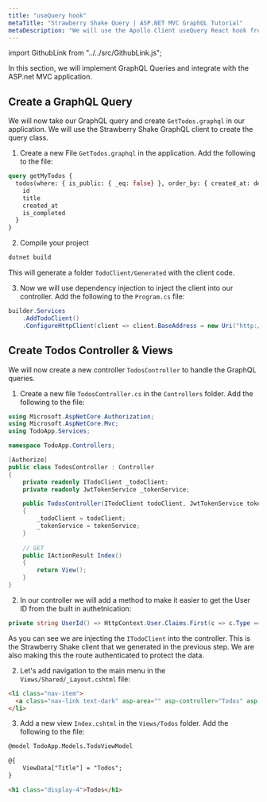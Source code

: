 ```yaml
---
title: "useQuery hook"
metaTitle: "Strawberry Shake Query | ASP.NET MVC GraphQL Tutorial"
metaDescription: "We will use the Apollo Client useQuery React hook from @apollo/client to make GraphQL queries"
---
```


import GithubLink from "../../src/GithubLink.js";

In this section, we will implement GraphQL Queries and integrate with the ASP.net MVC application.

## Create a GraphQL Query
We will now take our GraphQL query and create `GetTodos.graphql` in our application. We will use the Strawberry Shake GraphQL client to create the query class.

1. Create a new File `GetTodos.graphql` in the application. Add the following to the file:

```graphql
query getMyTodos {
  todos(where: { is_public: { _eq: false} }, order_by: { created_at: desc }) {
    id
    title
    created_at
    is_completed
  }
}
```

2. Compile your project
  
```bash
dotnet build
```

This will generate a folder `TodoClient/Generated` with the client code.

3. Now we will use dependency injection to inject the client into our controller. Add the following to the `Program.cs` file:

```csharp
builder.Services
    .AddTodoClient()
    .ConfigureHttpClient(client => client.BaseAddress = new Uri("http://localhost:8080/v1/graphql"));
```

## Create Todos Controller & Views
We will now create a new controller `TodosController` to handle the GraphQL queries. 

1. Create a new file `TodosController.cs` in the `Controllers` folder. Add the following to the file:

```csharp
using Microsoft.AspNetCore.Authorization;
using Microsoft.AspNetCore.Mvc;
using TodoApp.Services;

namespace TodoApp.Controllers;

[Authorize]
public class TodosController : Controller
{
    private readonly ITodoClient _todoClient;
    private readonly JwtTokenService _tokenService;

    public TodosController(ITodoClient todoClient, JwtTokenService tokenService)
    {
        _todoClient = todoClient;
        _tokenService = tokenService;
    }
    
    // GET
    public IActionResult Index()
    {
        return View();
    }
}
```

2. In our controller we will add a method to make it easier to get the User ID from the built in authetnication: 
  
```csharp
private string UserId() => HttpContext.User.Claims.First(c => c.Type == ClaimTypes.NameIdentifier).Value;
```

As you can see we are injecting the `ITodoClient` into the controller. This is the Strawberry Shake client that we generated in the previous step. We are also making this the route authenticated to protect the data.


2. Let's add navigation to the main menu in the `Views/Shared/_Layout.cshtml` file:

```html
<li class="nav-item">
  <a class="nav-link text-dark" asp-area="" asp-controller="Todos" asp-action="Index">Todos</a>
</li>
```

3. Add a new view `Index.cshtml` in the `Views/Todos` folder. Add the following to the file:

```html
@model TodoApp.Models.TodoViewModel

@{
    ViewData["Title"] = "Todos";
}

<h1 class="display-4">Todos</h1>
